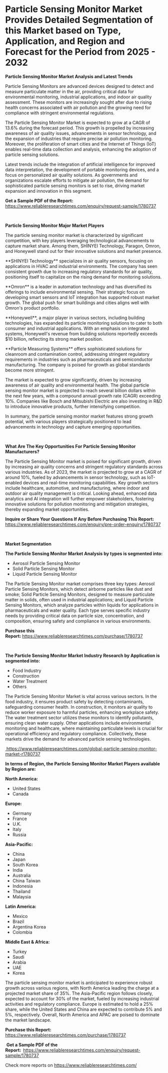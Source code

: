 <p><h1>Particle Sensing Monitor Market Provides Detailed Segmentation of this Market based on Type, Application, and Region and Forecast for the Period from 2025 - 2032</h1></p><p><strong>Particle Sensing Monitor Market Analysis and Latest Trends</strong></p>
<p><p>Particle Sensing Monitors are advanced devices designed to detect and measure particulate matter in the air, providing critical data for environmental monitoring, industrial applications, and indoor air quality assessment. These monitors are increasingly sought after due to rising health concerns associated with air pollution and the growing need for compliance with stringent environmental regulations. </p><p>The Particle Sensing Monitor Market is expected to grow at a CAGR of 13.6% during the forecast period. This growth is propelled by increasing awareness of air quality issues, advancements in sensor technology, and the expansion of industries that require precise air pollution monitoring. Moreover, the proliferation of smart cities and the Internet of Things (IoT) enables real-time data collection and analysis, enhancing the adoption of particle sensing solutions. </p><p>Latest trends include the integration of artificial intelligence for improved data interpretation, the development of portable monitoring devices, and a focus on personalized air quality solutions. As governments and organizations escalate efforts to mitigate air pollution, the demand for sophisticated particle sensing monitors is set to rise, driving market expansion and innovation in this segment.</p></p>
<p><strong>Get a Sample PDF of the Report:&nbsp;</strong> <a href="https://www.reliableresearchtimes.com/enquiry/request-sample/1780737?utm_campaign=2638&utm_medium=2&utm_source=Github&utm_content=ia&utm_term=25032025&utm_id=particle-sensing-monitor">https://www.reliableresearchtimes.com/enquiry/request-sample/1780737</a></p>
<p>&nbsp;</p>
<p><strong>Particle Sensing Monitor Major Market Players</strong></p>
<p><p>The particle sensing monitor market is characterized by significant competition, with key players leveraging technological advancements to capture market share. Among them, SHINYEI Technology, Paragon, Omron, and Honeywell stand out for their innovative solutions and market presence.</p><p>**SHINYEI Technology** specializes in air quality sensors, focusing on applications in HVAC and industrial environments. The company has seen consistent growth due to increasing regulatory standards for air quality, positioning itself to capitalize on the rising demand for monitoring solutions.</p><p>**Omron** is a leader in automation technology and has diversified its offerings to include environmental sensing. Their strategic focus on developing smart sensors and IoT integration has supported robust market growth. The global push for smart buildings and cities aligns well with Omron's product portfolio.</p><p>**Honeywell**, a major player in various sectors, including building technologies, has expanded its particle monitoring solutions to cater to both consumer and industrial applications. With an emphasis on integrated systems, Honeywell's revenue from building solutions reportedly exceeds $10 billion, reflecting its strong market position.</p><p>**Particle Measuring Systems** offers sophisticated solutions for cleanroom and contamination control, addressing stringent regulatory requirements in industries such as pharmaceuticals and semiconductor manufacturing. The company is poised for growth as global standards become more stringent.</p><p>The market is expected to grow significantly, driven by increasing awareness of air quality and environmental health. The global particle sensing monitor market is projected to reach several billion dollars within the next few years, with a compound annual growth rate (CAGR) exceeding 10%. Companies like Bosch and Mitsubishi Electric are also investing in R&D to introduce innovative products, further intensifying competition.</p><p>In summary, the particle sensing monitor market features strong growth potential, with various players strategically positioned to lead advancements in technology and capture emerging opportunities.</p></p>
<p>&nbsp;</p>
<p><strong>What Are The Key Opportunities For Particle Sensing Monitor Manufacturers?</strong></p>
<p><p>The Particle Sensing Monitor market is poised for significant growth, driven by increasing air quality concerns and stringent regulatory standards across various industries. As of 2023, the market is projected to grow at a CAGR of around 10%, fueled by advancements in sensor technology, such as IoT-enabled devices and real-time monitoring capabilities. Key growth sectors include healthcare, automotive, and manufacturing, where indoor and outdoor air quality management is critical. Looking ahead, enhanced data analytics and AI integration will further empower stakeholders, fostering innovative solutions for pollution monitoring and mitigation strategies, thereby expanding market opportunities.</p></p>
<p><strong>Inquire or Share Your Questions If Any Before Purchasing This Report:</strong> <a href="https://www.reliableresearchtimes.com/enquiry/pre-order-enquiry/1780737?utm_campaign=2638&utm_medium=2&utm_source=Github&utm_content=ia&utm_term=25032025&utm_id=particle-sensing-monitor">https://www.reliableresearchtimes.com/enquiry/pre-order-enquiry/1780737</a></p>
<p>&nbsp;</p>
<p><strong>Market Segmentation</strong></p>
<p><strong>The Particle Sensing Monitor Market Analysis by types is segmented into:</strong></p>
<p><ul><li>Aerosol Particle Sensing Monitor</li><li>Solid Particle Sensing Monitor</li><li>Liquid Particle Sensing Monitor</li></ul></p>
<p><p>The Particle Sensing Monitor market comprises three key types: Aerosol Particle Sensing Monitors, which detect airborne particles like dust and smoke; Solid Particle Sensing Monitors, designed to measure particulate matter in solids, often used in industrial applications; and Liquid Particle Sensing Monitors, which analyze particles within liquids for applications in pharmaceuticals and water quality. Each type serves specific industry needs by providing critical data on particle size, concentration, and composition, ensuring safety and compliance in various environments.</p></p>
<p><strong>Purchase this Report:&nbsp;</strong><a href="https://www.reliableresearchtimes.com/purchase/1780737?utm_campaign=2638&utm_medium=2&utm_source=Github&utm_content=ia&utm_term=25032025&utm_id=particle-sensing-monitor">https://www.reliableresearchtimes.com/purchase/1780737</a></p>
<p>&nbsp;</p>
<p><strong>The Particle Sensing Monitor Market Industry Research by Application is segmented into:</strong></p>
<p><ul><li>Food Industry</li><li>Construction</li><li>Water Treatment</li><li>Others</li></ul></p>
<p><p>The Particle Sensing Monitor Market is vital across various sectors. In the food industry, it ensures product safety by detecting contaminants, safeguarding consumer health. In construction, it monitors air quality to reduce worker exposure to harmful particles, enhancing workplace safety. The water treatment sector utilizes these monitors to identify pollutants, ensuring clean water supply. Other applications include environmental monitoring and healthcare, where maintaining particulate levels is crucial for operational efficiency and regulatory compliance. Collectively, these markets drive the demand for advanced particle sensing technologies.</p></p>
<p><a href="https://www.reliableresearchtimes.com/global-particle-sensing-monitor-market-r1780737?utm_campaign=2638&utm_medium=2&utm_source=Github&utm_content=ia&utm_term=25032025&utm_id=particle-sensing-monitor">&nbsp;https://www.reliableresearchtimes.com/global-particle-sensing-monitor-market-r1780737</a></p>
<p><strong>In terms of Region, the Particle Sensing Monitor Market Players available by Region are:</strong></p>
<p>
    <p> <strong> North America: </strong>
        <ul>
            <li>United States</li>
            <li>Canada</li>
        </ul>
        </p> 
    <p> <strong> Europe: </strong>
        <ul>
            <li>Germany</li>
            <li>France</li>
            <li>U.K.</li>
            <li>Italy</li>
            <li>Russia</li>
        </ul>
        </p> 
    <p> <strong> Asia-Pacific: </strong>
        <ul>
            <li>China</li>
            <li>Japan</li>
            <li>South Korea</li>
            <li>India</li>
            <li>Australia</li>
            <li>China Taiwan</li>
            <li>Indonesia</li>
            <li>Thailand</li>
            <li>Malaysia</li>
        </ul>
        </p> 
    <p> <strong> Latin America: </strong>
        <ul>
            <li>Mexico</li>
            <li>Brazil</li>
            <li>Argentina Korea</li>
            <li>Colombia</li>
        </ul>
        </p> 
    <p> <strong> Middle East & Africa: </strong>
        <ul>
            <li>Turkey</li>
            <li>Saudi</li>
            <li>Arabia</li>
            <li>UAE</li>
            <li>Korea</li>
        </ul>
    </p>
    </p>
<p><p>The particle sensing monitor market is anticipated to experience robust growth across various regions, with North America leading the charge at a projected market share of 35%. The Asia-Pacific region follows closely, expected to account for 30% of the market, fueled by increasing industrial activities and regulatory compliance. Europe is estimated to hold a 25% share, while the United States and China are expected to contribute 5% and 5%, respectively. Overall, North America and APAC are poised to dominate the market landscape.</p></p>
<p><strong>Purchase this Report: </strong><a href="https://www.reliableresearchtimes.com/purchase/1780737?utm_campaign=2638&utm_medium=2&utm_source=Github&utm_content=ia&utm_term=25032025&utm_id=particle-sensing-monitor">https://www.reliableresearchtimes.com/purchase/1780737</a></p>
<p>&nbsp;<strong>Get a Sample PDF of the Report:&nbsp;&nbsp;</strong><a href="https://www.reliableresearchtimes.com/enquiry/request-sample/1780737?utm_campaign=2638&utm_medium=2&utm_source=Github&utm_content=ia&utm_term=25032025&utm_id=particle-sensing-monitor">https://www.reliableresearchtimes.com/enquiry/request-sample/1780737</a></p>
<p><strong></strong></p>
<p>Check more reports on <a href="https://www.reliableresearchtimes.com/?utm_campaign=2638&utm_medium=2&utm_source=Github&utm_content=ia&utm_term=25032025&utm_id=particle-sensing-monitor">https://www.reliableresearchtimes.com/</a></p>